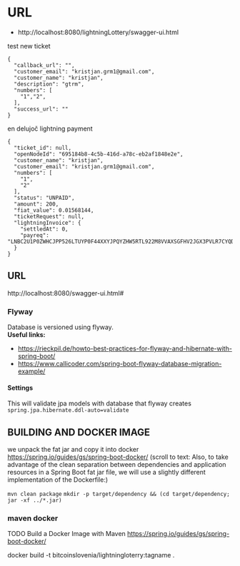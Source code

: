 
# URL
- http://localhost:8080/lightningLottery/swagger-ui.html


test new ticket
```
{
  "callback_url": "",
  "customer_email": "kristjan.grm1@gmail.com",
  "customer_name": "kristjan",
  "description": "gtrm",
  "numbers": [
    "1","2",
  ],
  "success_url": ""
}
```

en delujoč lightning payment
```
{
  "ticket_id": null,
  "openNodeId": "695184b8-4c5b-416d-a78c-eb2af1848e2e",
  "customer_name": "kristjan",
  "customer_email": "kristjan.grm1@gmail.com",
  "numbers": [
    "1",
    "2"
  ],
  "status": "UNPAID",
  "amount": 200,
  "fiat_value": 0.01568144,
  "ticketRequest": null,
  "lightningInvoice": {
    "settledAt": 0,
    "payreq": "LNBC2U1P0ZWHCJPP526LTUYP0F44XXYJPQYZHW5RTL922M8VVAXSGFHV2JGX3PVLR7CYQDQ8VA68YMGCQZPGZ0ECEFY5LCWEEAEE9NE0SN8CH45QQZ6QV5ZASGDDXWE5RSWMKZLSV3VVY874GSR4E30EUVJH9T8VV0TF9V56W7MK9UL9DTL7RK7YXFQPPTJZDF"
  }
}
```

## URL
http://localhost:8080/swagger-ui.html#


### Flyway  
Database is versioned using flyway.  
**Useful links:**  
- https://rieckpil.de/howto-best-practices-for-flyway-and-hibernate-with-spring-boot/ 
- https://www.callicoder.com/spring-boot-flyway-database-migration-example/
#### Settings
This will validate jpa models with database that flyway creates
`spring.jpa.hibernate.ddl-auto=validate`



## BUILDING AND DOCKER IMAGE
we unpack the fat jar and copy it into docker
https://spring.io/guides/gs/spring-boot-docker/ (scroll to text: Also, to take advantage of the clean separation between dependencies and application resources in a Spring Boot fat jar file, we will use a slightly different implementation of the Dockerfile:)

`mvn clean package`
`mkdir -p target/dependency && (cd target/dependency; jar -xf ../*.jar)`

### maven docker
TODO Build a Docker Image with Maven https://spring.io/guides/gs/spring-boot-docker/ 

docker build -t bitcoinslovenia/lightningloterry:tagname .
